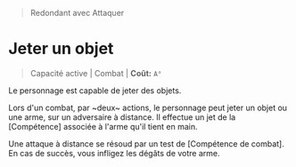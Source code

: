 > Redondant avec Attaquer

# Jeter un objet

> Capacité active | Combat |
> **Coût:** `A°`

Le personnage est capable de jeter des objets.

Lors d'un combat, par ~deux~ actions, le personnage peut jeter un objet ou une arme, sur un adversaire à distance.
Il effectue un jet de la [Compétence] associée à l'arme qu'il tient en main.

Une attaque à distance se résoud par un test de [Compétence de combat]. En cas de succès, vous infligez les dégâts de votre arme.
